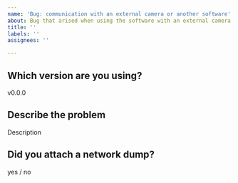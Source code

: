 ```yaml
---
name: 'Bug: communication with an external camera or another software'
about: Bug that arised when using the software with an external camera or another software
title: ''
labels: ''
assignees: ''

---
```


<!--
The most helpful content you can provide to fix a communication issue between rtsp-simple-server and an external hardware or software, is a dump of the data exchanged between the server and the target (network dump), that can be generated in this way:
1) Download wireshark (https://www.wireshark.org/)
2) Start capturing on the interface used for exchanging RTSP (if the server and the target software are both installed on your pc, the interface is probably "loopback", otherwise it's the one of your network card)
3) Start the server and replicate the issue
4) Stop capturing, save the result in .pcap format
5) Attach
-->

## Which version are you using?

v0.0.0

## Describe the problem

Description

## Did you attach a network dump?

yes / no
